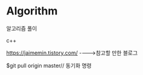 # Algorithm
알고리즘 풀이

c++

https://jaimemin.tistory.com/ ---->참고할 만한 블로그

$git pull origin master// 동기화 명령
